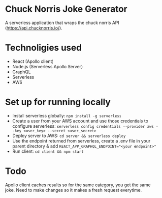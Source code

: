 #  Chuck Norris Joke Generator #

A serverless application that wraps the chuck norris API (https://api.chucknorris.io/).

# Technoligies used #

* React (Apollo client)
* Node.js (Serverless Apollo Server)
* GraphQL 
* Serverless
* AWS

# Set up for running locally #

* Install serverless globally:
``` npm install -g serverless ```
* Create a user from your AWS account and use those credentials to configure serverless:
``` serverless config credentials --provider aws --key <user_key> --secret <user_secret> ```
* Deploy server to AWS: ```cd server && serverless deploy ``` 
* Use the endpoint returned from serverless, create a .env file in your parent directory & add ```REACT_APP_GRAPHQL_ENDPOINT="<your endpoint>"```
* Run client: ``` cd client && npm start ```

# Todo #

Apollo client caches results so for the same category, you get the same joke. Need to make changes so it makes a fresh request everytime.


